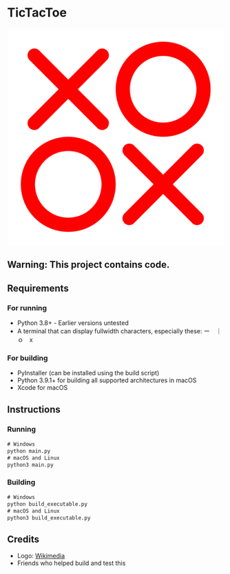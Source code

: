 # TicTacToe
![Logo](Images/tictactoe.png)
## Warning: This project contains code.

## Requirements

### For running
- Python 3.8+ - Earlier versions untested
- A terminal that can display fullwidth characters, especially these: ー　｜　ｏ　x

### For building
- PyInstaller (can be installed using the build script)
- Python 3.9.1+ for building all supported architectures in macOS
- Xcode for macOS

## Instructions
### Running
```shell
# Windows
python main.py
# macOS and Linux
python3 main.py
```

### Building
```shell
# Windows
python build_executable.py
# macOS and Linux
python3 build_executable.py
```

## Credits
- Logo: [Wikimedia](https://commons.wikimedia.org/wiki/File:Red_TicTacToe_Icon.svg)
- Friends who helped build and test this